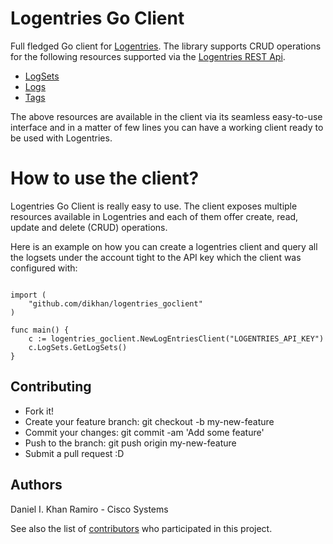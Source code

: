 # Logentries Go Client

Full fledged Go client for [Logentries](https://logentries.com/). The library supports CRUD operations for the following 
resources supported via the [Logentries REST Api](https://docs.logentries.com/docs/rest-api).

- [LogSets](https://docs.logentries.com/docs/logsets)
- [Logs](https://docs.logentries.com/docs/logs)
- [Tags](https://docs.logentries.com/docs/rest-tags)

The above resources are available in the client via its seamless easy-to-use interface and in a matter of few lines you
can have a working client ready to be used with Logentries.

# How to use the client?

Logentries Go Client is really easy to use. The client exposes multiple resources available in Logentries and
each of them offer create, read, update and delete (CRUD) operations.

Here is an example on how you can create a logentries client and query all the logsets under the account tight
to the API key which the client was configured with:

```

import (
	"github.com/dikhan/logentries_goclient"
)

func main() {
	c := logentries_goclient.NewLogEntriesClient("LOGENTRIES_API_KEY")
	c.LogSets.GetLogSets()
}
```

## Contributing

- Fork it!
- Create your feature branch: git checkout -b my-new-feature
- Commit your changes: git commit -am 'Add some feature'
- Push to the branch: git push origin my-new-feature
- Submit a pull request :D

## Authors

Daniel I. Khan Ramiro - Cisco Systems

See also the list of [contributors](https://github.com/dikhan/logentries_goclient/graphs/contributors) who participated in this project.
